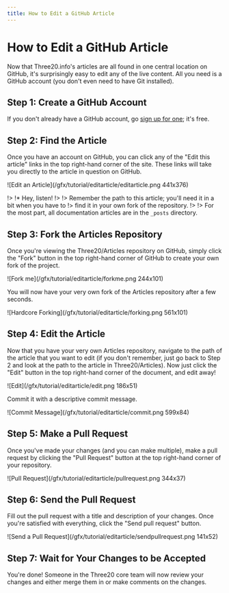 ```yaml
---
title: How to Edit a GitHub Article
---
```


How to Edit a GitHub Article
============================

Now that Three20.info's articles are all found in one central location on GitHub,
it's surprisingly easy to edit any of the live content. All you need is a GitHub
account (you don't even need to have Git installed).

Step 1: Create a GitHub Account
-------------------------------

If you don't already have a GitHub account, go [sign up for one](https://github.com/signup/free); it's free.

Step 2: Find the Article
------------------------

Once you have an account on GitHub, you can click any of the "Edit this article"
links in the top right-hand corner of the site. These links will take you directly
to the article in question on GitHub.

<div class="image" markdown=1>![Edit an Article](/gfx/tutorial/editarticle/editarticle.png 441x376)</div>

!> !* Hey, listen!
!> 
!> Remember the path to this article; you'll need it in a bit when you have to
!> find it in your own fork of the repository.
!> 
!> For the most part, all documentation articles are in the `_posts` directory.

Step 3: Fork the Articles Repository
------------------------------------

Once you're viewing the Three20/Articles repository on GitHub, simply
click the "Fork" button in the top right-hand corner of GitHub to create
your own fork of the project.

<div class="image" markdown=1>![Fork me](/gfx/tutorial/editarticle/forkme.png 244x101)</div>

You will now have your very own fork of the Articles repository after a few
seconds.

<div class="image" markdown=1>![Hardcore Forking](/gfx/tutorial/editarticle/forking.png 561x101)</div>

Step 4: Edit the Article
------------------------

Now that you have your very own Articles repository, navigate to the path of the
article that you want to edit (if you don't remember, just go back to Step 2 and
look at the path to the article in Three20/Articles). Now just click the "Edit"
button in the top right-hand corner of the document, and edit away!

<div class="image" markdown=1>![Edit](/gfx/tutorial/editarticle/edit.png 186x51)</div>

Commit it with a descriptive commit message.

<div class="image" markdown=1>![Commit Message](/gfx/tutorial/editarticle/commit.png 599x84)</div>

Step 5: Make a Pull Request
---------------------------

Once you've made your changes (and you can make multiple), make a pull request by
clicking the "Pull Request" button at the top right-hand corner of your repository.

<div class="image" markdown=1>![Pull Request](/gfx/tutorial/editarticle/pullrequest.png 344x37)</div>

Step 6: Send the Pull Request
-----------------------------

Fill out the pull request with a title and description of your changes. Once you're
satisfied with everything, click the "Send pull request" button.

<div class="image" markdown=1>![Send a Pull Request](/gfx/tutorial/editarticle/sendpullrequest.png 141x52)</div>

Step 7: Wait for Your Changes to be Accepted
--------------------------------------------

You're done! Someone in the Three20 core team will now review your changes and
either merge them in or make comments on the changes.

